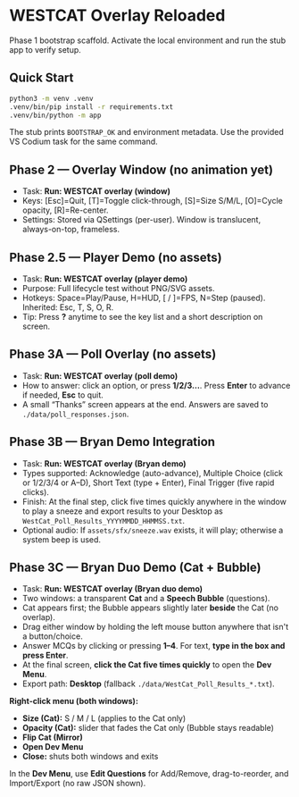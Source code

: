 # WESTCAT Overlay Reloaded

Phase 1 bootstrap scaffold. Activate the local environment and run the stub app to verify setup.

## Quick Start

```bash
python3 -m venv .venv
.venv/bin/pip install -r requirements.txt
.venv/bin/python -m app
```

The stub prints `BOOTSTRAP_OK` and environment metadata. Use the provided VS Codium task for the same command.

## Phase 2 — Overlay Window (no animation yet)
- Task: **Run: WESTCAT overlay (window)**
- Keys: [Esc]=Quit, [T]=Toggle click-through, [S]=Size S/M/L, [O]=Cycle opacity, [R]=Re-center.
- Settings: Stored via QSettings (per-user). Window is translucent, always-on-top, frameless.

## Phase 2.5 — Player Demo (no assets)
- Task: **Run: WESTCAT overlay (player demo)**
- Purpose: Full lifecycle test without PNG/SVG assets.
- Hotkeys: Space=Play/Pause, H=HUD, [ / ]=FPS, N=Step (paused). Inherited: Esc, T, S, O, R.
- Tip: Press **?** anytime to see the key list and a short description on screen.

## Phase 3A — Poll Overlay (no assets)
- Task: **Run: WESTCAT overlay (poll demo)**
- How to answer: click an option, or press **1/2/3…**. Press **Enter** to advance if needed, **Esc** to quit.
- A small “Thanks” screen appears at the end. Answers are saved to `./data/poll_responses.json`.

## Phase 3B — Bryan Demo Integration
- Task: **Run: WESTCAT overlay (Bryan demo)**
- Types supported: Acknowledge (auto-advance), Multiple Choice (click or 1/2/3/4 or A–D), Short Text (type + Enter), Final Trigger (five rapid clicks).
- Finish: At the final step, click five times quickly anywhere in the window to play a sneeze and export results to your Desktop as `WestCat_Poll_Results_YYYYMMDD_HHMMSS.txt`.
- Optional audio: If `assets/sfx/sneeze.wav` exists, it will play; otherwise a system beep is used.

## Phase 3C — Bryan Duo Demo (Cat + Bubble)
- Task: **Run: WESTCAT overlay (Bryan duo demo)**
- Two windows: a transparent **Cat** and a **Speech Bubble** (questions).
- Cat appears first; the Bubble appears slightly later **beside** the Cat (no overlap).
- Drag either window by holding the left mouse button anywhere that isn't a button/choice.
- Answer MCQs by clicking or pressing **1–4**. For text, **type in the box and press Enter**.
- At the final screen, **click the Cat five times quickly** to open the **Dev Menu**.
- Export path: **Desktop** (fallback `./data/WestCat_Poll_Results_*.txt`).

**Right-click menu (both windows):**
- **Size (Cat):** S / M / L (applies to the Cat only)
- **Opacity (Cat):** slider that fades the Cat only (Bubble stays readable)
- **Flip Cat (Mirror)**
- **Open Dev Menu**
- **Close:** shuts both windows and exits

In the **Dev Menu**, use **Edit Questions** for Add/Remove, drag-to-reorder, and Import/Export (no raw JSON shown).
